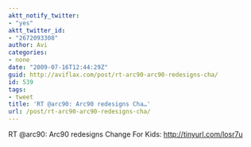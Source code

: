 ```yaml
---
aktt_notify_twitter:
- "yes"
aktt_twitter_id:
- "2672093308"
author: Avi
categories:
- none
date: "2009-07-16T12:44:29Z"
guid: http://aviflax.com/post/rt-arc90-arc90-redesigns-cha/
id: 539
tags:
- tweet
title: 'RT @arc90: Arc90 redesigns Cha…'
url: /post/rt-arc90-arc90-redesigns-cha/
---
```

RT @arc90: Arc90 redesigns Change For Kids: <a href="http://tinyurl.com/losr7u" rel="nofollow">http://tinyurl.com/losr7u</a>